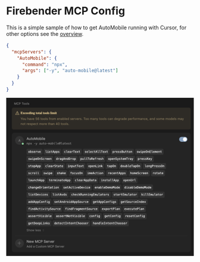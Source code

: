 # Firebender MCP Config

This is a simple sample of how to get AutoMobile running with Cursor, for other options see the
[overview](overview.md).

```json
{
  "mcpServers": {
    "AutoMobile": {
      "command": "npx",
      "args": ["-y", "auto-mobile@latest"]
    }
  }
}
```

![cursor-mcp-server-success.png](../img/cursor-mcp-server-success.png)
